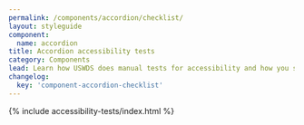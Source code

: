 ```yaml
---
permalink: /components/accordion/checklist/
layout: styleguide
component:
  name: accordion
title: Accordion accessibility tests
category: Components
lead: Learn how USWDS does manual tests for accessibility and how you should test for accessibility, too.
changelog:
  key: 'component-accordion-checklist'
---
```


{% include accessibility-tests/index.html %}
